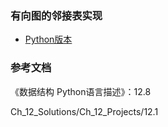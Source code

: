 ### 有向图的邻接表实现

- [Python版本](python)

### 参考文档

《数据结构 Python语言描述》：12.8

Ch_12_Solutions/Ch_12_Projects/12.1
